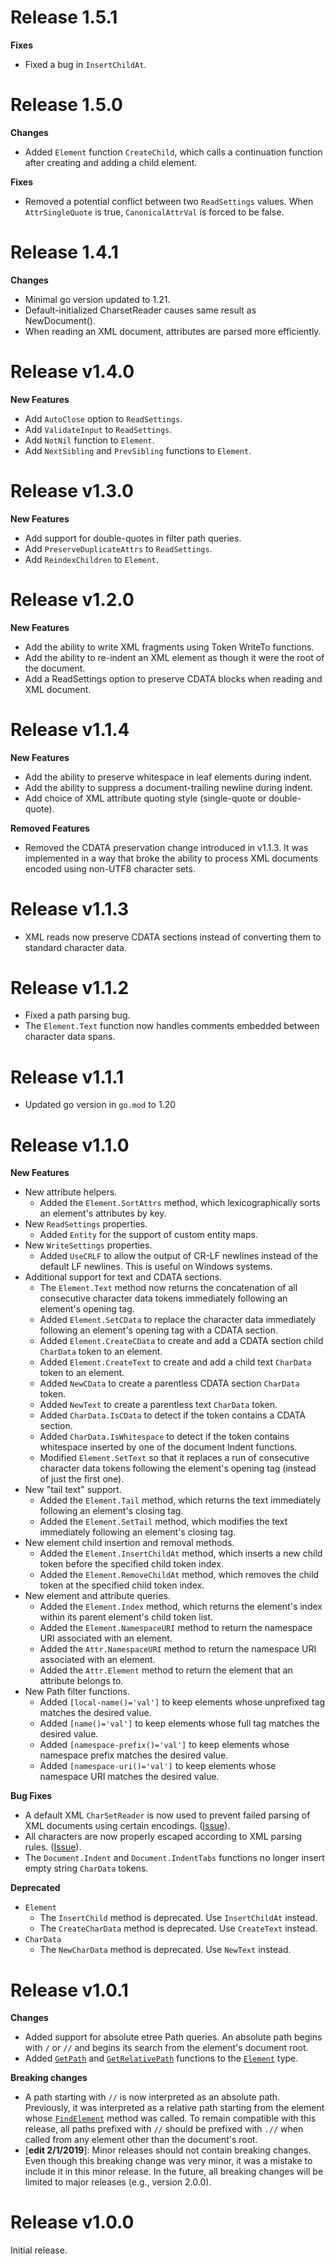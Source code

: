 Release 1.5.1
=============

**Fixes**

* Fixed a bug in `InsertChildAt`.

Release 1.5.0
=============

**Changes**

* Added `Element` function `CreateChild`, which calls a continuation function
  after creating and adding a child element.

**Fixes**

* Removed a potential conflict between two `ReadSettings` values. When
  `AttrSingleQuote` is true, `CanonicalAttrVal` is forced to be false.

Release 1.4.1
=============

**Changes**

* Minimal go version updated to 1.21.
* Default-initialized CharsetReader causes same result as NewDocument().
* When reading an XML document, attributes are parsed more efficiently.

Release v1.4.0
==============

**New Features**

* Add `AutoClose` option to `ReadSettings`.
* Add `ValidateInput` to `ReadSettings`.
* Add `NotNil` function to `Element`.
* Add `NextSibling` and `PrevSibling` functions to `Element`.

Release v1.3.0
==============

**New Features**

* Add support for double-quotes in filter path queries.
* Add `PreserveDuplicateAttrs` to `ReadSettings`.
* Add `ReindexChildren` to `Element`.

Release v1.2.0
==============

**New Features**

* Add the ability to write XML fragments using Token WriteTo functions.
* Add the ability to re-indent an XML element as though it were the root of
  the document.
* Add a ReadSettings option to preserve CDATA blocks when reading and XML
  document.

Release v1.1.4
==============

**New Features**

* Add the ability to preserve whitespace in leaf elements during indent.
* Add the ability to suppress a document-trailing newline during indent.
* Add choice of XML attribute quoting style (single-quote or double-quote).

**Removed Features**

* Removed the CDATA preservation change introduced in v1.1.3. It was
  implemented in a way that broke the ability to process XML documents
  encoded using non-UTF8 character sets.

Release v1.1.3
==============

* XML reads now preserve CDATA sections instead of converting them to
  standard character data.

Release v1.1.2
==============

* Fixed a path parsing bug.
* The `Element.Text` function now handles comments embedded between
  character data spans.

Release v1.1.1
==============

* Updated go version in `go.mod` to 1.20

Release v1.1.0
==============

**New Features**

* New attribute helpers.
  * Added the `Element.SortAttrs` method, which lexicographically sorts an
    element's attributes by key.
* New `ReadSettings` properties.
  * Added `Entity` for the support of custom entity maps.
* New `WriteSettings` properties.
  * Added `UseCRLF` to allow the output of CR-LF newlines instead of the
    default LF newlines. This is useful on Windows systems.
* Additional support for text and CDATA sections.
  * The `Element.Text` method now returns the concatenation of all consecutive
    character data tokens immediately following an element's opening tag.
  * Added `Element.SetCData` to replace the character data immediately
    following an element's opening tag with a CDATA section.
  * Added `Element.CreateCData` to create and add a CDATA section child
    `CharData` token to an element.
  * Added `Element.CreateText` to create and add a child text `CharData` token
    to an element.
  * Added `NewCData` to create a parentless CDATA section `CharData` token.
  * Added `NewText` to create a parentless text `CharData`
    token.
  * Added `CharData.IsCData` to detect if the token contains a CDATA section.
  * Added `CharData.IsWhitespace` to detect if the token contains whitespace
    inserted by one of the document Indent functions.
  * Modified `Element.SetText` so that it replaces a run of consecutive
    character data tokens following the element's opening tag (instead of just
    the first one).
* New "tail text" support.
  * Added the `Element.Tail` method, which returns the text immediately
    following an element's closing tag.
  * Added the `Element.SetTail` method, which modifies the text immediately
    following an element's closing tag.
* New element child insertion and removal methods.
  * Added the `Element.InsertChildAt` method, which inserts a new child token
    before the specified child token index.
  * Added the `Element.RemoveChildAt` method, which removes the child token at
    the specified child token index.
* New element and attribute queries.
  * Added the `Element.Index` method, which returns the element's index within
    its parent element's child token list.
  * Added the `Element.NamespaceURI` method to return the namespace URI
    associated with an element.
  * Added the `Attr.NamespaceURI` method to return the namespace URI
    associated with an element.
  * Added the `Attr.Element` method to return the element that an attribute
    belongs to.
* New Path filter functions.
  * Added `[local-name()='val']` to keep elements whose unprefixed tag matches
    the desired value.
  * Added `[name()='val']` to keep elements whose full tag matches the desired
    value.
  * Added `[namespace-prefix()='val']` to keep elements whose namespace prefix
    matches the desired value.
  * Added `[namespace-uri()='val']` to keep elements whose namespace URI
    matches the desired value.

**Bug Fixes**

* A default XML `CharSetReader` is now used to prevent failed parsing of XML
  documents using certain encodings.
  ([Issue](https://github.com/beevik/etree/issues/53)).
* All characters are now properly escaped according to XML parsing rules.
  ([Issue](https://github.com/beevik/etree/issues/55)).
* The `Document.Indent` and `Document.IndentTabs` functions no longer insert
  empty string `CharData` tokens.

**Deprecated**

* `Element`
    * The `InsertChild` method is deprecated. Use `InsertChildAt` instead.
    * The `CreateCharData` method is deprecated. Use `CreateText` instead.
* `CharData`
    * The `NewCharData` method is deprecated. Use `NewText` instead.


Release v1.0.1
==============

**Changes**

* Added support for absolute etree Path queries. An absolute path begins with
  `/` or `//` and begins its search from the element's document root.
* Added [`GetPath`](https://godoc.org/github.com/beevik/etree#Element.GetPath)
  and [`GetRelativePath`](https://godoc.org/github.com/beevik/etree#Element.GetRelativePath)
  functions to the [`Element`](https://godoc.org/github.com/beevik/etree#Element)
  type.

**Breaking changes**

* A path starting with `//` is now interpreted as an absolute path.
  Previously, it was interpreted as a relative path starting from the element
  whose
  [`FindElement`](https://godoc.org/github.com/beevik/etree#Element.FindElement)
  method was called.  To remain compatible with this release, all paths
  prefixed with `//` should be prefixed with `.//` when called from any
  element other than the document's root.
* [**edit 2/1/2019**]: Minor releases should not contain breaking changes.
  Even though this breaking change was very minor, it was a mistake to include
  it in this minor release. In the future, all breaking changes will be
  limited to major releases (e.g., version 2.0.0).

Release v1.0.0
==============

Initial release.
